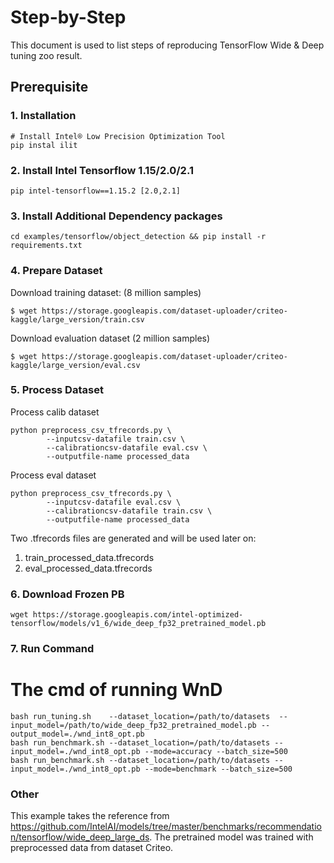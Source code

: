 Step-by-Step
============

This document is used to list steps of reproducing TensorFlow Wide & Deep tuning zoo result.


## Prerequisite

### 1. Installation
```Shell
# Install Intel® Low Precision Optimization Tool
pip instal ilit
```
### 2. Install Intel Tensorflow 1.15/2.0/2.1
```shell
pip intel-tensorflow==1.15.2 [2.0,2.1]
```

### 3. Install Additional Dependency packages
```shell
cd examples/tensorflow/object_detection && pip install -r requirements.txt
```

### 4. Prepare Dataset
Download training dataset: (8 million samples)
```
$ wget https://storage.googleapis.com/dataset-uploader/criteo-kaggle/large_version/train.csv
```
Download evaluation dataset (2 million samples)
```
$ wget https://storage.googleapis.com/dataset-uploader/criteo-kaggle/large_version/eval.csv
```

### 5. Process Dataset
Process calib dataset
```
python preprocess_csv_tfrecords.py \
        --inputcsv-datafile train.csv \
        --calibrationcsv-datafile eval.csv \
        --outputfile-name processed_data
```
Process eval dataset
```
python preprocess_csv_tfrecords.py \
        --inputcsv-datafile eval.csv \
        --calibrationcsv-datafile train.csv \
        --outputfile-name processed_data
```
Two .tfrecords files are generated and will be used later on:
1) train_processed_data.tfrecords
2) eval_processed_data.tfrecords

### 6. Download Frozen PB
```shell
wget https://storage.googleapis.com/intel-optimized-tensorflow/models/v1_6/wide_deep_fp32_pretrained_model.pb
```

### 7. Run Command
  # The cmd of running WnD
  ```Shell
  bash run_tuning.sh    --dataset_location=/path/to/datasets  --input_model=/path/to/wide_deep_fp32_pretrained_model.pb --output_model=./wnd_int8_opt.pb
  bash run_benchmark.sh --dataset_location=/path/to/datasets --input_model=./wnd_int8_opt.pb --mode=accuracy --batch_size=500
  bash run_benchmark.sh --dataset_location=/path/to/datasets --input_model=./wnd_int8_opt.pb --mode=benchmark --batch_size=500
  ```
### Other
This example takes the reference from https://github.com/IntelAI/models/tree/master/benchmarks/recommendation/tensorflow/wide_deep_large_ds.
The pretrained model was trained with preprocessed data from dataset Criteo.
